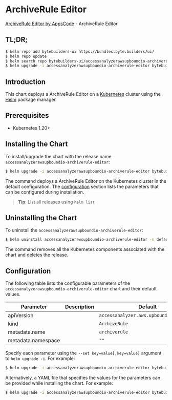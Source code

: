 # ArchiveRule Editor

[ArchiveRule Editor by AppsCode](https://byte.builders) - ArchiveRule Editor

## TL;DR;

```bash
$ helm repo add bytebuilders-ui https://bundles.byte.builders/ui/
$ helm repo update
$ helm search repo bytebuilders-ui/accessanalyzerawsupboundio-archiverule-editor --version=v0.4.18
$ helm upgrade -i accessanalyzerawsupboundio-archiverule-editor bytebuilders-ui/accessanalyzerawsupboundio-archiverule-editor -n default --create-namespace --version=v0.4.18
```

## Introduction

This chart deploys a ArchiveRule Editor on a [Kubernetes](http://kubernetes.io) cluster using the [Helm](https://helm.sh) package manager.

## Prerequisites

- Kubernetes 1.20+

## Installing the Chart

To install/upgrade the chart with the release name `accessanalyzerawsupboundio-archiverule-editor`:

```bash
$ helm upgrade -i accessanalyzerawsupboundio-archiverule-editor bytebuilders-ui/accessanalyzerawsupboundio-archiverule-editor -n default --create-namespace --version=v0.4.18
```

The command deploys a ArchiveRule Editor on the Kubernetes cluster in the default configuration. The [configuration](#configuration) section lists the parameters that can be configured during installation.

> **Tip**: List all releases using `helm list`

## Uninstalling the Chart

To uninstall the `accessanalyzerawsupboundio-archiverule-editor`:

```bash
$ helm uninstall accessanalyzerawsupboundio-archiverule-editor -n default
```

The command removes all the Kubernetes components associated with the chart and deletes the release.

## Configuration

The following table lists the configurable parameters of the `accessanalyzerawsupboundio-archiverule-editor` chart and their default values.

|     Parameter      | Description |                      Default                       |
|--------------------|-------------|----------------------------------------------------|
| apiVersion         |             | <code>accessanalyzer.aws.upbound.io/v1beta1</code> |
| kind               |             | <code>ArchiveRule</code>                           |
| metadata.name      |             | <code>archiverule</code>                           |
| metadata.namespace |             | <code>""</code>                                    |


Specify each parameter using the `--set key=value[,key=value]` argument to `helm upgrade -i`. For example:

```bash
$ helm upgrade -i accessanalyzerawsupboundio-archiverule-editor bytebuilders-ui/accessanalyzerawsupboundio-archiverule-editor -n default --create-namespace --version=v0.4.18 --set apiVersion=accessanalyzer.aws.upbound.io/v1beta1
```

Alternatively, a YAML file that specifies the values for the parameters can be provided while
installing the chart. For example:

```bash
$ helm upgrade -i accessanalyzerawsupboundio-archiverule-editor bytebuilders-ui/accessanalyzerawsupboundio-archiverule-editor -n default --create-namespace --version=v0.4.18 --values values.yaml
```
